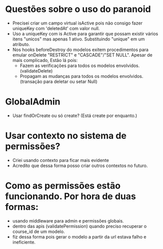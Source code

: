 # Questões sobre o uso do paranoid

- Precisei criar um campo virtual isActive pois não consigo fazer uniqueKey com 'deletedAt' com valor null.
- Uso a uniqueKey com is Active para garantir que possam existir vários itens "unicos" mas apenas 1 ativo. Substituindo "unique" em um atributo.
- Nos hooks beforeDestroy do modelos exitem procedimentos para emular onDelete "RESTRICT" e "CASCADE"/"SET NULL". Apesar de mais complicado, Estão lá pois:
  - Fazem as verificações para todos os modelos envolvidos. (validateDelete)
  - Propagam as mudanças para todos os modelos envolvidos. (transação para deletar ou setar Null)

# GlobalAdmin

- Usar findOrCreate ou só create? (Está create por enquanto.)

# Usar contexto no sistema de permissões?

- Criei usando contexto para ficar mais evidente
- Acredito que dessa forma posso criar outros contextos no futuro.

# Como as permissões estão funcionando. Por hora de duas formas:

- usando middleware para admin e permissões globais.
- dentro das apis (validatePermission) quando preciso recuperar o course_id de um modelo.
- fiz dessa forma pois gerar o modelo a partir da url estava falho e ineficiente.
